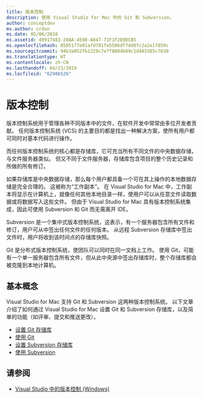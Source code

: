 ```yaml
---
title: 版本控制
description: 使用 Visual Studio for Mac 中的 Git 和 Subversion。
author: conceptdev
ms.author: crdun
ms.date: 05/06/2018
ms.assetid: 49917483-28AA-4598-A847-71F1F2E0DCB5
ms.openlocfilehash: 0505177e01afd701fe5506df7dd0fc2a2e1f859c
ms.sourcegitcommit: 94b3a052fb1229c7e7f8804b09c1d403385c7630
ms.translationtype: HT
ms.contentlocale: zh-CN
ms.lasthandoff: 04/23/2019
ms.locfileid: "62986526"
---
```

# <a name="version-control"></a>版本控制

版本控制系统用于管理各种不同版本中的文件，在软件开发中常常由多位开发者贡献。 任何版本控制系统 (VCS) 的主要目的都是找出一种解决方案，使所有用户都可同时对基本代码进行操作。

而任何版本控制系统的核心都是存储库，它可充当所有不同文件的中央数据存储，与文件服务器类似。 但又不同于文件服务器，存储库包含项目的整个历史记录和所做的所有修订。

如果存储库是中央数据存储，那么每个用户都具备一个可在其上操作的本地数据存储是完全合理的。 这被称为“工作副本”。 在 Visual Studio for Mac 中，工作副本将显示在计算机上，就像任何其他本地目录一样，使用户可以从任意文件读取数据或将数据写入这些文件。 但由于 Visual Studio for Mac 具有版本控制系统集成，因此可使用 Subversion 和 Git 而无需离开 IDE。

Subversion 是一个集中式版本控制系统，这表示，有一个服务器包含所有文件和修订，用户可从中签出任何文件的任何版本。 从远程 Subversion 存储库中签出文件时，用户将收到该时间点的存储库快照。

Git 是分布式版本控制系统，使团队可以同时在同一文档上工作。 使用 Git，可能有一个单一服务器包含所有文件，但从此中央源中签出存储库时，整个存储库都会被克隆到本地计算机。

## <a name="basic-concepts"></a>基本概念

Visual Studio for Mac 支持 Git 和 Subversion 这两种版本控制系统。 以下文章介绍了如何通过 Visual Studio for Mac 设置 Git 和 Subversion 存储库，以及简单的功能（如评审、提交和推送更改）。

* [设置 Git 存储库](set-up-git-repository.md)
* [使用 Git](working-with-git.md)
* [设置 Subversion 存储库](set-up-subversion-repository.md)
* [使用 Subversion](working-with-subversion.md)

## <a name="see-also"></a>请参阅

* [Visual Studio 中的版本控制 (Windows)](/visualstudio/version-control/)